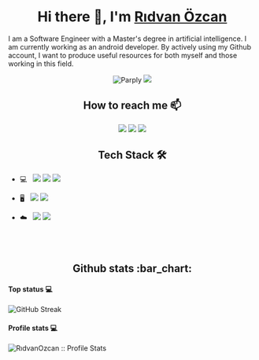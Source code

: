 
<h1 align="center">Hi there 👋, I'm <a href="https://github.com/ridvanozcan/">Rıdvan Özcan</a></h1>

<p align="center">
  

I am a Software Engineer with a Master's degree in artificial intelligence. I am currently working as an android developer. By actively using my Github account, I want to produce useful resources for both myself and those working in this field.

</p>

<p align="center">
  <img src="https://komarev.com/ghpvc/?username=ridvanozcan" alt="Parply" />
    <a href="https://github.com/ridvanozcan/"><img src="https://img.shields.io/github/followers/ridvanozcan?style=flat-square?color=%234CC61E&label=GitHub%20Followers%20"/></a>
</p>

<h2 align="center">How to reach me 📫</h2>

<p align="center">
  <a href="mailto:ridvanozcan48@hotmail.com"><img src="https://img.shields.io/badge/e‑mail-D14836.svg?style=for-the-badge&logo=GMail&logoColor=white"/></a>
  <a href="https://www.instagram.com/mr.softwareengineer/"><img src="https://img.shields.io/badge/instagram-E4405F.svg?style=for-the-badge&logo=instagram&logoColor=white"/></a>
  <a href="https://www.linkedin.com/in/ridvanozcan/"><img src="https://img.shields.io/badge/linkedin-0077B5.svg?style=for-the-badge&logo=linkedin&logoColor=white"/></a>
</p>


<h2 align="center">Tech Stack 🛠</h2>


- 💻 &nbsp; <img src="http://img.shields.io/badge/-Java-F89820?style=flat&logo=java&logoColor=white"> <img src="https://img.shields.io/badge/-Kotlin-7c6fe1?style=flat&logo=kotlin&logoColor=white"> <img src="https://img.shields.io/badge/Android-3DDC84?style=flat&logo=Android&logoColor=white&labelColor=3DDC84"> 

- 🖥️ &nbsp; <img src="https://img.shields.io/badge/Android%20Studio-4285F4?style=flat&logo=Android%20Studio&logoColor=white&labelColor=4285F4"> <img src="https://img.shields.io/badge/Visual%20Studio%20Code-007ACC?style=flat&logo=Visual%20Studio%20Code&logoColor=white&labelColor=007ACC">

- :cloud: &nbsp; <img src="https://img.shields.io/badge/-MySQL-F29111?style=flat&logo=mysql&logoColor=FFFFFF"> <img src="https://img.shields.io/badge/-Firebase-FFA611?style=flat&logo=firebase&logoColor=FFFFFF">

<br>
<br>



<h2 align="center">Github stats :bar_chart:</h2>

<h4>Top status 💻</h4>

![GitHub Streak](https://github-readme-streak-stats.herokuapp.com/?user=ridvanozcan)




<h4>Profile stats 💻</h4>

<img src="https://github-readme-stats.vercel.app/api?username=ridvanozcan&show_icons=true" alt="RıdvanOzcan :: Profile Stats" />


<!--
**ridvanozcan/ridvanozcan** is a ✨ _special_ ✨ repository because its `README.md` (this file) appears on your GitHub profile.
![](https://hit.yhype.me/github/profile?user_id=23128176)
Here are some ideas to get you started:

- 🔭 I’m currently working on ...
- 🌱 I’m currently learning ...
- 👯 I’m looking to collaborate on ...
- 🤔 I’m looking for help with ...
- 💬 Ask me about ...
- 📫 How to reach me: ...
- 😄 Pronouns: ...
- ⚡ Fun fact: ...
💻
-->
